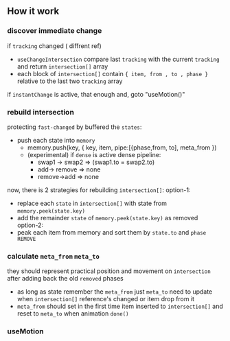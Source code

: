 How it work
---------------
### discover immediate change
if `tracking` changed ( diffrent ref)
- `useChangeIntersection` compare last `tracking` with the current `tracking` and return `intersection[]` array 
- each block of `intersection[]` contain `{ item, from , to , phase }` relative to the last two `tracking` array

if `instantChange` is active, that enough and, goto "useMotion()"

### rebuild intersection
protecting `fast-changed` by buffered the `states`:
- push each state into `memory`
  - memory.push(key, { key, item, pipe:[{phase,from, to], meta_from })
  - (experimental) if `dense` is active dense pipeline:
    - swap1 -> swap2 => (swap1.to = swap2.to)
    - add-> remove => none
    - remove->add => none

now, there is 2 strategies for rebuilding `intersection[]`:
option-1:
- replace each `state` in `intersection[]` with state from `memory.peek(state.key)`
- add the remainder `state` of `memory.peek(state.key)` as removed  
option-2:
- peak each item from memory and sort them by `state.to` and `phase REMOVE`

### calculate `meta_from` `meta_to` 
they should represent practical position and movement on `intersection` after adding back the old `removed` phases

- as long as state remember the `meta_from` just `meta_to` need to update when `intersection[]` reference's changed or item drop from it 
- `meta_from` should set in the first time item inserted to `intersection[]` and reset to `meta_to` when animation `done()` 
### useMotion


